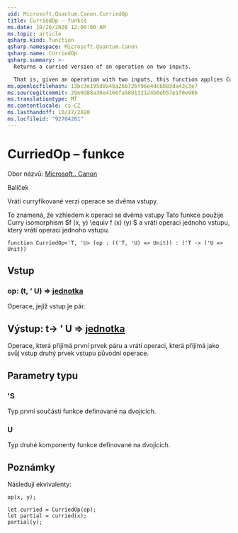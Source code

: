 ```yaml
---
uid: Microsoft.Quantum.Canon.CurriedOp
title: CurriedOp – funkce
ms.date: 10/26/2020 12:00:00 AM
ms.topic: article
qsharp.kind: function
qsharp.namespace: Microsoft.Quantum.Canon
qsharp.name: CurriedOp
qsharp.summary: >-
  Returns a curried version of an operation on two inputs.

  That is, given an operation with two inputs, this function applies Curry's isomorphism $f(x, y) \equiv f(x)(y)$ to return an operation of one input which returns an operation of one input.
ms.openlocfilehash: 13bc3e195d8a4ba26b726f96e4dc6b83da43c3e7
ms.sourcegitcommit: 29e0d88a30e4166fa580132124b0eb57e1f0e986
ms.translationtype: MT
ms.contentlocale: cs-CZ
ms.lasthandoff: 10/27/2020
ms.locfileid: "92704281"
---
```

# <a name="curriedop-function"></a>CurriedOp – funkce

Obor názvů: [Microsoft.. Canon](xref:Microsoft.Quantum.Canon)

Balíček [](https://nuget.org/packages/)


Vrátí curryfikované verzi operace se dvěma vstupy.

To znamená, že vzhledem k operaci se dvěma vstupy Tato funkce použije Curry isomorphism $f (x, y) \equiv f (x) (y) $ a vrátí operaci jednoho vstupu, který vrátí operaci jednoho vstupu.

```qsharp
function CurriedOp<'T, 'U> (op : (('T, 'U) => Unit)) : ('T -> ('U => Unit))
```


## <a name="input"></a>Vstup

### <a name="op--tu--unit"></a>op: (t, ' U) => [jednotka](xref:microsoft.quantum.lang-ref.unit) 

Operace, jejíž vstup je pár.



## <a name="output--t---u--unit"></a>Výstup: t-> ' U => [jednotka](xref:microsoft.quantum.lang-ref.unit) 

Operace, která přijímá první prvek páru a vrátí operaci, která přijímá jako svůj vstup druhý prvek vstupu původní operace.

## <a name="type-parameters"></a>Parametry typu

### <a name="t"></a>'S

Typ první součásti funkce definované na dvojicích.
### <a name="u"></a>U

Typ druhé komponenty funkce definované na dvojicích.

## <a name="remarks"></a>Poznámky

Následují ekvivalenty:

```qsharp
op(x, y);

let curried = CurriedOp(op);
let partial = curried(x);
partial(y);
```